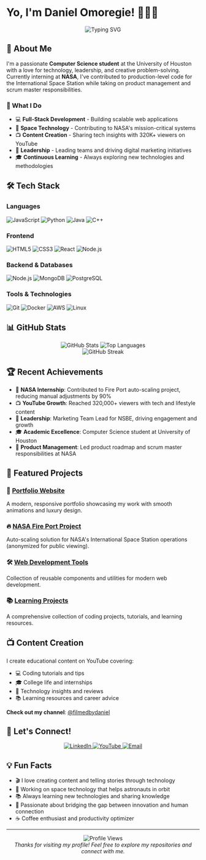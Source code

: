 # Yo, I'm Daniel Omoregie! 👨🏿‍💻

<div align="center">
  <img src="https://readme-typing-svg.herokuapp.com?font=Fira+Code&pause=1000&color=1E3A8A&center=true&vCenter=true&width=435&lines=Computer+Science+Student;Software+Engineer;Content+Creator;Problem+Solver;Always+Learning" alt="Typing SVG" />
</div>

## 🚀 About Me

I'm a passionate **Computer Science student** at the University of Houston with a love for technology, leadership, and creative problem-solving. Currently interning at **NASA**, I've contributed to production-level code for the International Space Station while taking on product management and scrum master responsibilities.

### 🎯 What I Do
- 💻 **Full-Stack Development** - Building scalable web applications
- 🚀 **Space Technology** - Contributing to NASA's mission-critical systems
- 📺 **Content Creation** - Sharing tech insights with 320K+ viewers on YouTube
- 👥 **Leadership** - Leading teams and driving digital marketing initiatives
- 🎓 **Continuous Learning** - Always exploring new technologies and methodologies

## 🛠️ Tech Stack

### Languages
![JavaScript](https://img.shields.io/badge/JavaScript-F7DF1E?style=for-the-badge&logo=javascript&logoColor=black)
![Python](https://img.shields.io/badge/Python-3776AB?style=for-the-badge&logo=python&logoColor=white)
![Java](https://img.shields.io/badge/Java-ED8B00?style=for-the-badge&logo=openjdk&logoColor=white)
![C++](https://img.shields.io/badge/C++-00599C?style=for-the-badge&logo=c%2B%2B&logoColor=white)

### Frontend
![HTML5](https://img.shields.io/badge/HTML5-E34F26?style=for-the-badge&logo=html5&logoColor=white)
![CSS3](https://img.shields.io/badge/CSS3-1572B6?style=for-the-badge&logo=css3&logoColor=white)
![React](https://img.shields.io/badge/React-20232A?style=for-the-badge&logo=react&logoColor=61DAFB)
![Node.js](https://img.shields.io/badge/Node.js-43853D?style=for-the-badge&logo=node.js&logoColor=white)

### Backend & Databases
![Node.js](https://img.shields.io/badge/Node.js-43853D?style=for-the-badge&logo=node.js&logoColor=white)
![MongoDB](https://img.shields.io/badge/MongoDB-4EA94B?style=for-the-badge&logo=mongodb&logoColor=white)
![PostgreSQL](https://img.shields.io/badge/PostgreSQL-316192?style=for-the-badge&logo=postgresql&logoColor=white)

### Tools & Technologies
![Git](https://img.shields.io/badge/Git-F05032?style=for-the-badge&logo=git&logoColor=white)
![Docker](https://img.shields.io/badge/Docker-2496ED?style=for-the-badge&logo=docker&logoColor=white)
![AWS](https://img.shields.io/badge/AWS-232F3E?style=for-the-badge&logo=amazon-aws&logoColor=white)
![Linux](https://img.shields.io/badge/Linux-FCC624?style=for-the-badge&logo=linux&logoColor=black)

## 📊 GitHub Stats

<div align="center">
  <img src="https://github-readme-stats.vercel.app/api?username=Danielomoregie&show_icons=true&theme=dark&hide_border=true&count_private=true" alt="GitHub Stats" />
  <img src="https://github-readme-stats.vercel.app/api/top-langs/?username=Danielomoregie&layout=compact&theme=dark&hide_border=true" alt="Top Languages" />
</div>

<div align="center">
  <img src="https://github-readme-streak-stats.herokuapp.com/?user=Danielomoregie&theme=dark&hide_border=true" alt="GitHub Streak" />
</div>

## 🏆 Recent Achievements

- 🚀 **NASA Internship**: Contributed to Fire Port auto-scaling project, reducing manual adjustments by 90%
- 📺 **YouTube Growth**: Reached 320,000+ viewers with tech and lifestyle content
- 👥 **Leadership**: Marketing Team Lead for NSBE, driving engagement and growth
- 🎓 **Academic Excellence**: Computer Science student at University of Houston
- 💼 **Product Management**: Led product roadmap and scrum master responsibilities at NASA

## 🌟 Featured Projects

### 🚀 [Portfolio Website](https://danielomoregie.github.io/portfolio-website)
A modern, responsive portfolio showcasing my work with smooth animations and luxury design.

### 🔥 [NASA Fire Port Project](https://github.com/Danielomoregie/nasa-fire-port)
Auto-scaling solution for NASA's International Space Station operations (anonymized for public viewing).

### 🛠️ [Web Development Tools](https://github.com/Danielomoregie/web-dev-tools)
Collection of reusable components and utilities for modern web development.

### 📚 [Learning Projects](https://github.com/Danielomoregie/learning-projects)
A comprehensive collection of coding projects, tutorials, and learning resources.

## 📺 Content Creation

I create educational content on YouTube covering:
- 💻 Coding tutorials and tips
- 🎓 College life and internships
- 🚀 Technology insights and reviews
- 📚 Learning resources and career advice

**Check out my channel**: [@filmedbydaniel](https://www.youtube.com/@filmedbydaniel)

## 🤝 Let's Connect!

<div align="center">
  <a href="https://www.linkedin.com/in/omoregiedaniel/">
    <img src="https://img.shields.io/badge/LinkedIn-0077B5?style=for-the-badge&logo=linkedin&logoColor=white" alt="LinkedIn" />
  </a>
  <a href="https://www.youtube.com/@filmedbydaniel">
    <img src="https://img.shields.io/badge/YouTube-FF0000?style=for-the-badge&logo=youtube&logoColor=white" alt="YouTube" />
  </a>
  <a href="mailto:omoregiebusiness@gmail.com">
    <img src="https://img.shields.io/badge/Email-D14836?style=for-the-badge&logo=gmail&logoColor=white" alt="Email" />
  </a>
</div>

## 💡 Fun Facts

- 🎬 I love creating content and telling stories through technology
- 🚀 Working on space technology that helps astronauts in orbit
- 📚 Always learning new technologies and sharing knowledge
- 🎯 Passionate about bridging the gap between innovation and human connection
- ☕ Coffee enthusiast and productivity optimizer

---

<div align="center">
  <img src="https://komarev.com/ghpvc/?username=Danielomoregie&style=for-the-badge&color=1E3A8A" alt="Profile Views" />
</div>

<div align="center">
  <i>Thanks for visiting my profile! Feel free to explore my repositories and connect with me.</i>
</div>
